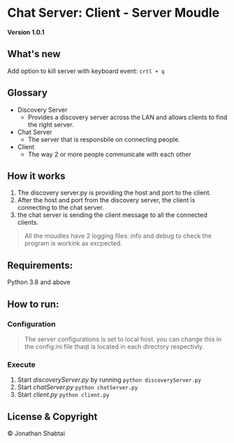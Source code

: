 # Chat Server: Client - Server Moudle

**Version 1.0.1**

## What's new
Add option to kill server with keyboard event: ```crtl + q``` 

## Glossary
 - Discovery Server
   - Provides a discovery server across the LAN and allows clients to find the right server. 
 - Chat Server
   - The server that is responsbile on connecting people.
 - Client
   - The way 2 or more people communicate with each other

## How it works
1. The discovery server.py is providing the host and port to the client.
2. After the host and port from the discovery server, the client is connecting to the chat server.
3. the chat server is sending the client message to all the connected clients.
  >All the moudles have 2 logging files: info and debug to check the program is workink as excpected.

## Requirements:
Python 3.8 and above

## How to run:
### Configuration
>The server configurations is set to local host. you can change this in the config.ini file thaqt is located in each directory respectivly.

### Execute
1. Start *discoveryServer.py* by running ```python discoveryServer.py```
2. Start *chatServer.py* ```python chatServer.py```
3. Start *client.py* ```python client.py```

## License & Copyright
© Jonathan Shabtai

